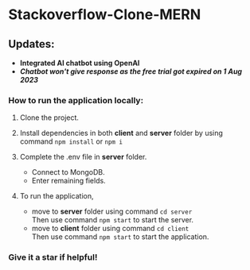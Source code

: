 # Stackoverflow-Clone-MERN

## Updates:

- **Integrated AI chatbot using OpenAI**
- **_Chatbot won't give response as the free trial got expired on 1 Aug 2023_**

### How to run the application locally:

1. Clone the project.

1. Install dependencies in both **client** and **server** folder by using <br> command `npm install` or `npm i`

1. Complete the .env file in **server** folder.

   - Connect to MongoDB.
   - Enter remaining fields.

1. To run the application,
   - move to **server** folder using command `cd server` <br> Then use command `npm start` to start the server.
   - move to **client** folder using command `cd client` <br> Then use command `npm start` to start the application.

### Give it a star if helpful!
